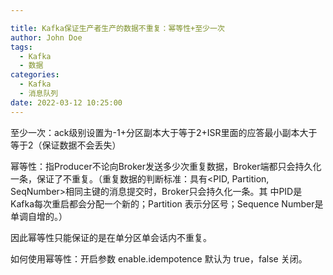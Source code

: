 ```yaml
---

title: Kafka保证生产者生产的数据不重复：幂等性+至少一次
author: John Doe
tags:
  - Kafka
  - 数据
categories:
  - Kafka
  - 消息队列
date: 2022-03-12 10:25:00
---
```




至少一次：ack级别设置为-1+分区副本大于等于2+ISR里面的应答最小副本大于等于2（保证数据不会丢失）

幂等性：指Producer不论向Broker发送多少次重复数据，Broker端都只会持久化一条，保证了不重复。（重复数据的判断标准：具有<PID, Partition, SeqNumber>相同主键的消息提交时，Broker只会持久化一条。其 中PID是Kafka每次重启都会分配一个新的；Partition 表示分区号；Sequence Number是单调自增的。）

因此幂等性只能保证的是在单分区单会话内不重复。

如何使用幂等性：开启参数 enable.idempotence 默认为 true，false 关闭。


